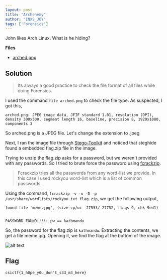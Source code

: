```yaml
---
layout: post
title: "Archenemy"
author: "INXS_JOY"
tags: ['Forensics']
---
```


John likes Arch Linux. What is he hiding?

**Files**
- [arched.png](https://ctf.csivit.com/files/3dc9fa09ba9d534332c7dd9271a3441d/arched.png?token=eyJ1c2VyX2lkIjo3NjMsInRlYW1faWQiOjI1MSwiZmlsZV9pZCI6NDQxM30.XxR7tw.bETdq_7FSVFM2pshbtDsZOyL3bU)

## Solution
>Its always a good practice to check the file format of all files while doing Forensics.

I used the command  `file arched.png` to check the file type. As suspected, I got this,
```
arched.png: JPEG image data, JFIF standard 1.01, resolution (DPI), density 300x300, segment length 16, baseline, precision 8, 1920x1080, components 3
```
So arched.png is a JPEG file. Let's change the extension to .jpeg

Next, I ran the image file through [Stego-Toolkit](https://github.com/DominicBreuker/stego-toolkit) and noticed that steghide found a embedded flag.zip file in the image.

Trying to unzip the flag.zip asks for a password, but we weren't provided with any passwords. So I tried to brute force the password using [fcrackzip](https://pentaroot.com/cracking-encrypted-zip-fcrackzip/).
>Fcrackzip tries all the passwords from any word-list we provide. In this case I used rockyou word-list which is a list of common passwords.  
 
Using the command, `fcrackzip -v -u -D -p /usr/share/wordlists/rockyou.txt flag.zip`, we get the following output,
```
found file 'meme.jpg', (size cp/uc  27553/ 27752, flags 9, chk 9ed1)


PASSWORD FOUND!!!!: pw == kathmandu
```
So, the password for the flag.zip is `kathmandu`. Extracting the contents, we get a file meme.jpg. Opening it, we find the flag at the bottom of the image.  

![alt text]({{site.baseurl}}/assets/Archenemy/meme.jpg)

## Flag
```
csictf{1_h0pe_y0u_don't_s33_m3_here}
```
